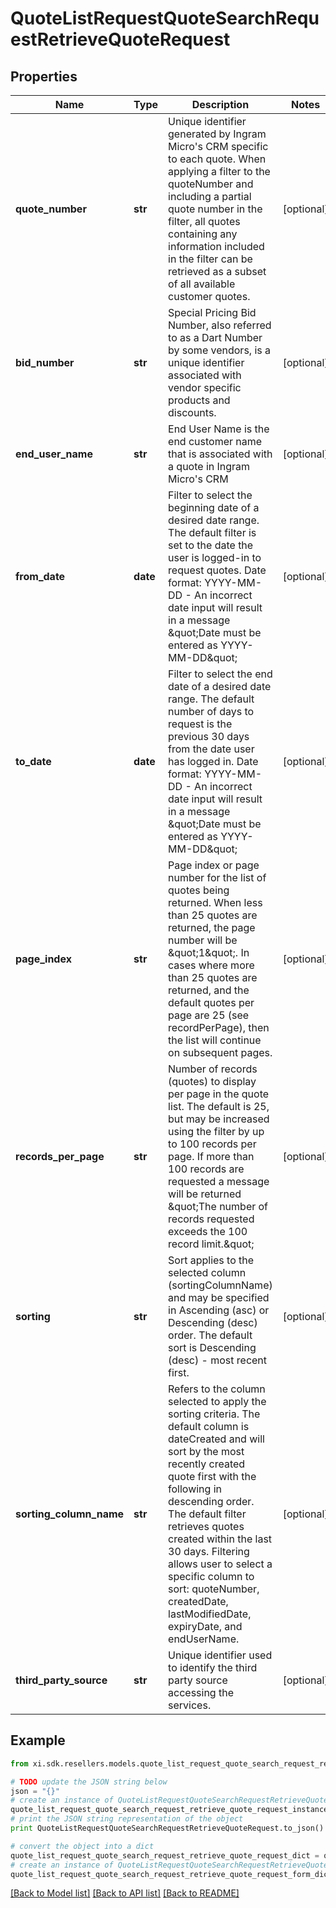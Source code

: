 # QuoteListRequestQuoteSearchRequestRetrieveQuoteRequest


## Properties

Name | Type | Description | Notes
------------ | ------------- | ------------- | -------------
**quote_number** | **str** | Unique identifier generated by Ingram Micro&#39;s CRM specific to each quote. When applying a filter to the quoteNumber and including a partial quote number in the filter, all quotes containing any information included in the filter can be retrieved as a subset of all available customer quotes. | [optional] 
**bid_number** | **str** | Special Pricing Bid Number, also referred to as a Dart Number by some vendors, is a unique identifier associated with vendor specific products and discounts. | [optional] 
**end_user_name** | **str** | End User Name is the end customer name that is associated with a quote in Ingram Micro&#39;s CRM | [optional] 
**from_date** | **date** | Filter to select the beginning date of a desired date range. The default filter is set to the date the user is logged-in to request quotes. Date format: YYYY-MM-DD - An incorrect date input will result in a message \&quot;Date must be entered as YYYY-MM-DD\&quot; | [optional] 
**to_date** | **date** | Filter to select the end date of a desired date range. The default number of days to request is the previous 30 days from the date user has logged in. Date format: YYYY-MM-DD - An incorrect date input will result in a message \&quot;Date must be entered as YYYY-MM-DD\&quot; | [optional] 
**page_index** | **str** | Page index or page number for the list of quotes being returned. When less than 25 quotes are returned, the page number will be \&quot;1\&quot;. In cases where more than 25 quotes are returned, and the default quotes per page are 25 (see recordPerPage), then the list will continue on subsequent pages. | [optional] 
**records_per_page** | **str** | Number of records (quotes) to display per page in the quote list. The default is 25, but may be increased using the filter by up to 100 records per page. If more than 100 records are requested a message will be returned \&quot;The number of records requested exceeds the 100 record limit.\&quot;  | [optional] 
**sorting** | **str** | Sort applies to the selected column (sortingColumnName) and may be specified in Ascending (asc) or Descending (desc) order. The default sort is Descending (desc) - most recent first. | [optional] 
**sorting_column_name** | **str** | Refers to the column selected to apply the sorting criteria. The default column is dateCreated and will sort by the most recently created quote first with the following in descending order. The default filter retrieves quotes created within the last 30 days. Filtering allows user to select a specific column to sort: quoteNumber, createdDate, lastModifiedDate, expiryDate, and endUserName. | [optional] 
**third_party_source** | **str** | Unique identifier used to identify the third party source accessing the services. | [optional] 

## Example

```python
from xi.sdk.resellers.models.quote_list_request_quote_search_request_retrieve_quote_request import QuoteListRequestQuoteSearchRequestRetrieveQuoteRequest

# TODO update the JSON string below
json = "{}"
# create an instance of QuoteListRequestQuoteSearchRequestRetrieveQuoteRequest from a JSON string
quote_list_request_quote_search_request_retrieve_quote_request_instance = QuoteListRequestQuoteSearchRequestRetrieveQuoteRequest.from_json(json)
# print the JSON string representation of the object
print QuoteListRequestQuoteSearchRequestRetrieveQuoteRequest.to_json()

# convert the object into a dict
quote_list_request_quote_search_request_retrieve_quote_request_dict = quote_list_request_quote_search_request_retrieve_quote_request_instance.to_dict()
# create an instance of QuoteListRequestQuoteSearchRequestRetrieveQuoteRequest from a dict
quote_list_request_quote_search_request_retrieve_quote_request_form_dict = quote_list_request_quote_search_request_retrieve_quote_request.from_dict(quote_list_request_quote_search_request_retrieve_quote_request_dict)
```
[[Back to Model list]](../README.md#documentation-for-models) [[Back to API list]](../README.md#documentation-for-api-endpoints) [[Back to README]](../README.md)


